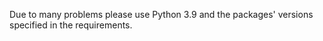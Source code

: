 Due to many problems please use Python 3.9 and the packages' versions specified in the requirements.
